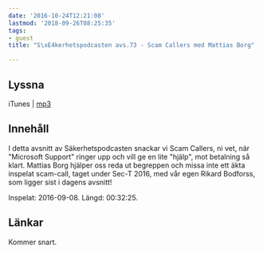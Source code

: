 ```yaml
---
date: '2016-10-24T12:21:08'
lastmod: '2018-09-26T08:25:35'
tags:
- guest
title: "S\xE4kerhetspodcasten avs.73 - Scam Callers med Mattias Borg"

---
```

## Lyssna

iTunes \| [mp3](http://traffic.libsyn.com/sakerhetspodcasten/Sec-T_0x09_Mattias_Borg_-_SCAM_CALLER_Call_Dropped.mp3)

## Innehåll

I detta avsnitt av Säkerhetspodcasten snackar vi Scam Callers, ni vet, när "Microsoft
Support" ringer upp och vill ge en lite "hjälp", mot betalning så klart. Mattias
Borg hjälper oss reda ut begreppen och missa inte ett äkta inspelat scam-call, taget
under Sec-T 2016, med vår egen Rikard Bodforss, som ligger sist i dagens avsnitt!

Inspelat: 2016-09-08. Längd: 00:32:25.

## Länkar

Kommer snart.

